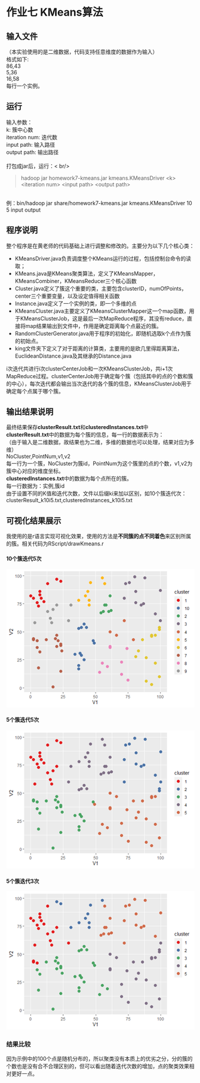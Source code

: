 # 作业七 KMeans算法

## 输入文件

（本实验使用的是二维数据，代码支持任意维度的数据作为输入）<br/>
格式如下:<br/>
86,43 <br/>
5,36 <br/>
16,58 <br/>
每行一个实例。

## 运行
输入参数：<br/>
k: 簇中心数<br/>
iteration num: 迭代数<br/>
input path: 输入路径 <br/>
output path: 输出路径<br/>
<br/>打包成jar后，运行：<  br/>
> hadoop jar homework7-kmeans.jar kmeans.KMeansDriver <k\> <iteration num\> <input path\> <output path\>

<br/>例：bin/hadoop jar share/homework7-kmeans.jar kmeans.KMeansDriver 10 5 input output

## 程序说明
整个程序是在黄老师的代码基础上进行调整和修改的。主要分为以下几个核心类：<br/>

* KMeansDriver.java负责调度整个KMeans运行的过程，包括控制台命令的读取；
* KMeans.java是KMeans聚类算法，定义了KMeansMapper，KMeansCombiner，KMeansReducer三个核心函数
* Cluster.java定义了簇这个重要的类，主要包含clusterID，numOfPoints，center三个重要变量，以及设定值得相关函数
* Instance.java定义了一个实例的类，即一个多维的点
* KMeansCluster.java主要定义了KMeansClusterMapper这一个map函数，用于KMeansClusterJob，这是最后一次MapReduce程序，其没有reduce，直接将map结果输出到文件中，作用是确定距离每个点最近的簇。
* RandomClusterGenerator.java用于程序的初始化，即随机选取k个点作为簇的初始点。
* king文件夹下定义了对于距离的计算类，主要用的是欧几里得距离算法，EuclideanDistance.java及其继承的Distance.java

i次迭代共进行i次clusterCenterJob和一次KMeansClusterJob，共i+1次MapReduce过程。clusterCenterJob用于确定每个簇（包括其中的点的个数和簇的中心），每次迭代都会输出当次迭代的各个簇的信息，KMeansClusterJob用于确定每个点属于哪个簇。


## 输出结果说明

最终结果保存**clusterResult.txt**和**clusteredInstances.txt**中<br/>
**clusterResult.txt**中的数据为每个簇的信息，每一行的数据表示为：<br/>
（由于输入是二维数据，故结果也为二维，多维的数据也可以处理，结果对应为多维）<br/>
NoCluster,PointNum,v1,v2 <br/>
每一行为一个簇，NoCluster为簇id，PointNum为这个簇里的点的个数，v1,v2为簇中心对应的维度坐标。<br/>
**clusteredInstances.txt**中的数据为每个点所在的簇。<br/>
每一行数据为：实例,簇id<br/>
由于设置不同的K值和迭代次数，文件以后缀ki来加以区别，如10个簇迭代次：clusterResult_k10i5.txt,clusteredInstances_k10i5.txt
<br/>

## 可视化结果展示

我使用的是r语言实现可视化效果，使用的方法是**不同簇的点不同着色**来区别所属的簇。相关代码为RScript/drawKmeans.r<br/>

#### 10个簇迭代5次
![10个簇迭代5次可视化图片](./assets/k10i5.png)
#### 5个簇迭代5次
![5个簇迭代5次可视化图片](./assets/k5i5.png)
#### 5个簇迭代3次
![5个簇迭代3次可视化图片](./assets/k5i3.png)

### 结果比较
因为示例中的100个点是随机分布的，所以聚类没有本质上的优劣之分，分的簇的个数也是没有合不合理区别的，但可以看出随着迭代次数的增加，点的聚类效果相对更好一点。

